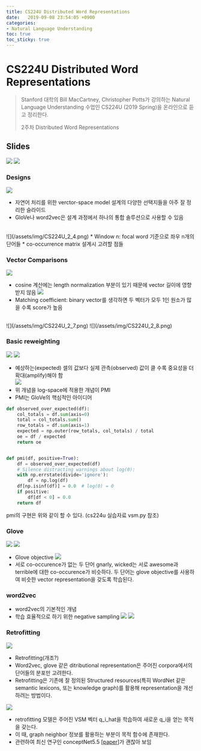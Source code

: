 ```yaml
---
title: CS224U Distributed Word Representations
date:   2019-09-08 23:54:05 +0900
categories:
- Natural Language Understanding
toc: true
toc_sticky: true
---
```


# CS224U Distributed Word Representations
> Stanford 대학의 Bill MacCartney, Christopher Potts가 강의하는 Natural Language Understanding 수업인 CS224U (2019 Spring)을 온라인으로 듣고 정리한다.
>
>2주차 Distributed Word Representations


## Slides

![](/assets/img/CS224U_2_2.png)
![](/assets/img/CS224U_2_1.png)

### Designs
![](/assets/img/CS224U_2_3.png)
* 자연어 처리를 위한 verctor-space model 설계의 다양한 선택지들을 아주 잘 정리한 슬라이드
* GloVe나 word2vec은 설계 과정에서 하나의 통합 솔루션으로 사용할 수 있음
<br>
![](/assets/img/CS224U_2_4.png)
* Window n: focal word 기준으로 좌우 n개의 단어들
* co-occurrence matrix 설계시 고려할 점들
<br>

### Vector Comparisons
![](/assets/img/CS224U_2_5.png)
* cosine 계산에는 length normalization 부분이 있기 때문에 vector 길이에 영향 받지 않음
![](/assets/img/CS224U_2_6.png)
* Matching coefficient: binary vector를 생각하면 두 벡터가 모두 1인 원소가 많을 수록 score가 높음 
<br>
![](/assets/img/CS224U_2_7.png)
![](/assets/img/CS224U_2_8.png)
<br>

### Basic reweighting
![](/assets/img/CS224U_2_9.png)
![](/assets/img/CS224U_2_10.png)
* 예상하는(expected) 셀의 값보다 실제 관측(observed) 값이 클 수록 중요성을 더 확대(amplify)해야 함<br>
![](/assets/img/CS224U_2_11.png)
* 위 개념을 log-space에 적용한 개념이 PMI
* PMI는 GloVe의 핵심적인 아이디어

```python
def observed_over_expected(df):
    col_totals = df.sum(axis=0)
    total = col_totals.sum()
    row_totals = df.sum(axis=1)
    expected = np.outer(row_totals, col_totals) / total
    oe = df / expected
    return oe


def pmi(df, positive=True):
    df = observed_over_expected(df)
    # Silence distracting warnings about log(0):
    with np.errstate(divide='ignore'):
        df = np.log(df)
    df[np.isinf(df)] = 0.0  # log(0) = 0
    if positive:
        df[df < 0] = 0.0
    return df
```

pmi의 구현은 위와 같이 할 수 있다. (cs224u 실습자료 vsm.py 참조)

### Glove
![](/assets/img/CS224U_2_12.png)
![](/assets/img/CS224U_2_13.png)
* Glove objective
![](/assets/img/CS224U_2_14.png)
* 서로 co-occurence가 없는 두 단어 gnarly, wicked는 서로 awesome과 terrible에 대한 co-occurence가 비슷하다. 두 단어는 glove objective를 사용하여 비슷한 vector representation을 갖도록 학습된다. 


### word2vec
* word2vec의 기본적인 개념
* 학습 효율적으로 하기 위한 negative sampling
![](/assets/img/CS224U_2_15.png)
![](/assets/img/CS224U_2_16.png)


### Retrofitting
![](/assets/img/CS224U_2_17.png)
* Retrofitting(개조?)
* Word2vec, glove 같은 ditributional representation은 주어진 corpora에서의 단어들의 분포만 고려한다.
* Retrofitting은 기존에 잘 정의된 Structured resources(특히 WordNet 같은 semantic lexicons, 또는 knowledge graph)를 활용해 representation을 개선하려는 방법이다.

![](/assets/img/CS224U_2_18.png)
* retrofitting 모델은 주어진 VSM 벡터 q_i_hat을 학습하여 새로운 q_i을 얻는 목적을 갖는다.
* 이 때, graph neighbor 정보를 활용하는 부분이 목적 함수에 존재한다.
* 관련하여 최신 연구인 conceptNet5.5 [[paper](https://www.aaai.org/ocs/index.php/AAAI/AAAI17/paper/viewPaper/14972)]가 괜찮아 보임